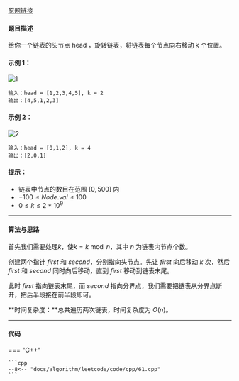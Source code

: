 [原题链接](https://leetcode-cn.com/problems/rotate-list)

#### 题目描述
给你一个链表的头节点 head ，旋转链表，将链表每个节点向右移动 k 个位置。

#### 示例 1：
![1](https://assets.leetcode.com/uploads/2020/11/13/rotate1.jpg)
```
输入：head = [1,2,3,4,5], k = 2
输出：[4,5,1,2,3]
```

#### 示例 2：
![2](https://assets.leetcode.com/uploads/2020/11/13/roate2.jpg)
```
输入：head = [0,1,2], k = 4
输出：[2,0,1]
```

#### 提示：
- 链表中节点的数目在范围 $[0, 500]$ 内
- $-100 \le Node.val \le 100$
- $0 \le k \le 2 * 10^9$

---

#### 算法与思路
首先我们需要处理$k$，使$k=k \bmod n$，其中 $n$ 为链表内节点个数。

创建两个指针 $first$ 和 $second$，分别指向头节点。先让 $first$ 向后移动 $k$ 次，然后 $first$ 和 $second$ 同时向后移动，直到 $first$ 移动到链表末尾。

此时 $first$ 指向链表末尾，而 $second$ 指向分界点，我们需要把链表从分界点断开，把后半段接在前半段即可。

**时间复杂度：**总共遍历两次链表，时间复杂度为 $O(n)$。

---

#### 代码

=== "C++"

    ```cpp
    --8<-- "docs/algorithm/leetcode/code/cpp/61.cpp"
    ```